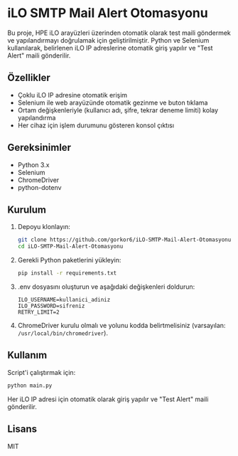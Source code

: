 # iLO SMTP Mail Alert Otomasyonu

Bu proje, HPE iLO arayüzleri üzerinden otomatik olarak test maili göndermek ve yapılandırmayı doğrulamak için geliştirilmiştir. Python ve Selenium kullanılarak, belirlenen iLO IP adreslerine otomatik giriş yapılır ve "Test Alert" maili gönderilir.

## Özellikler

- Çoklu iLO IP adresine otomatik erişim
- Selenium ile web arayüzünde otomatik gezinme ve buton tıklama
- Ortam değişkenleriyle (kullanıcı adı, şifre, tekrar deneme limiti) kolay yapılandırma
- Her cihaz için işlem durumunu gösteren konsol çıktısı

## Gereksinimler

- Python 3.x
- Selenium
- ChromeDriver
- python-dotenv

## Kurulum

1. Depoyu klonlayın:
   ```bash
   git clone https://github.com/gorkor6/iLO-SMTP-Mail-Alert-Otomasyonu.git
   cd iLO-SMTP-Mail-Alert-Otomasyonu
   ```

2. Gerekli Python paketlerini yükleyin:
   ```bash
   pip install -r requirements.txt
   ```

3. .env dosyasını oluşturun ve aşağıdaki değişkenleri doldurun:
   ```
   ILO_USERNAME=kullanici_adiniz
   ILO_PASSWORD=sifreniz
   RETRY_LIMIT=2
   ```

4. ChromeDriver kurulu olmalı ve yolunu kodda belirtmelisiniz (varsayılan: `/usr/local/bin/chromedriver`).

## Kullanım

Script'i çalıştırmak için:
```bash
python main.py
```

Her iLO IP adresi için otomatik olarak giriş yapılır ve "Test Alert" maili gönderilir.

## Lisans

MIT
